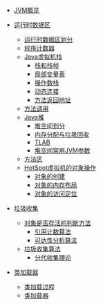 - [JVM概览](./overview/JVM概览.md)

- [运行时数据区]()
    - [运行时数据区划分](./memory/运行时数据区划分.md)
    - [程序计数器](./memory/程序计数器.md)
    - [Java虚拟机栈]()
        - [栈和栈帧](./memory/stack/栈和栈帧.md)
        - [局部变量表](./memory/stack/局部变量表.md)
        - [操作数栈](./memory/stack/操作数栈.md)
        - [动态连接](./memory/stack/动态连接.md)
        - [方法返回地址](./memory/stack/方法返回地址.md)
    - [方法调用](./memory/方法调用.md)
    - [Java堆]()
        - [堆空间划分](./memory/heap/堆空间划分.md)
        - [内存分配与垃圾回收](./memory/heap/内存分配与垃圾回收.md)
        - [TLAB](./memory/heap/TLAB.md)
        - [堆空间常用JVM参数](./memory/heap/堆空间常用JVM参数.md)
    - [方法区](./memory/方法区.md)
    - [HotSpot虚拟机的对象操作]()
        - [对象的创建](./memory/object/对象的创建.md)
        - [对象的内存布局](./memory/object/对象的内存布局.md)
        - [对象的访问定位](./memory/object/对象的访问定位.md)

- [垃圾收集]()
    - [对象是否存活的判断方法]()
        - [引用计数算法](./garbage_collection/引用计数算法.md)
        - [可达性分析算法](./garbage_collection/可达性分析算法.md)
    - [垃圾收集算法]()
        - [分代收集理论](./garbage_collection/分代收集理论.md)

- [类加载器]()
    - [类加载过程](./classloader/类加载过程.md)
    - [类加载器](./classloader/类加载器.md)

<!-- - [逃逸分析](./memory/heap/逃逸分析.md) -->
